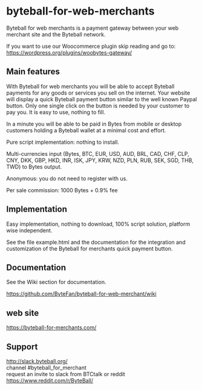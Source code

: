 # byteball-for-web-merchants
Byteball for web merchants is a payment gateway between your web merchant site and the Byteball network.

If you want to use our Woocommerce plugin skip reading and go to: https://wordpress.org/plugins/woobytes-gateway/

## Main features
With Byteball for web merchants you will be able to accept Byteball payments for any goods or services you sell on the internet. Your website will display a quick Byteball payment button similar to the well known Paypal button. Only one single click on the button is needed by your customer to pay you. It is easy to use, nothing to fill.

In a minute you will be able to be paid in Bytes from mobile or desktop customers holding a Byteball wallet at a minimal cost and effort.

Pure script implementation: nothing to install.

Multi-currencies input (Bytes, BTC, EUR, USD, AUD, BRL, CAD, CHF, CLP, CNY, DKK, GBP, HKD, INR, ISK, JPY, KRW, NZD, PLN, RUB, SEK, SGD, THB, TWD) to Bytes output.

Anonymous: you do not need to register with us.

Per sale commission: 1000 Bytes + 0.9% fee

## Implementation
Easy implementation, nothing to download, 100% script solution, platform wise independent.

See the file example.html and the documentation for the integration and customization of the Byteball for merchants quick payment button.

## Documentation
See the Wiki section for documentation.

https://github.com/ByteFan/byteball-for-web-merchant/wiki

## web site
https://byteball-for-merchants.com/

## Support
http://slack.byteball.org/  
channel #byteball_for_merchant  
request an invite to slack from BTCtalk or reddit https://www.reddit.com/r/ByteBall/
